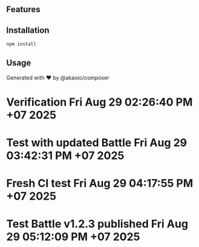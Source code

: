 # 



## Features



## Installation

```bash
npm install 
```

## Usage



Generated with ❤️ by @akaoio/composer
# Verification Fri Aug 29 02:26:40 PM +07 2025
# Test with updated Battle Fri Aug 29 03:42:31 PM +07 2025
# Fresh CI test Fri Aug 29 04:17:55 PM +07 2025
# Test Battle v1.2.3 published Fri Aug 29 05:12:09 PM +07 2025
